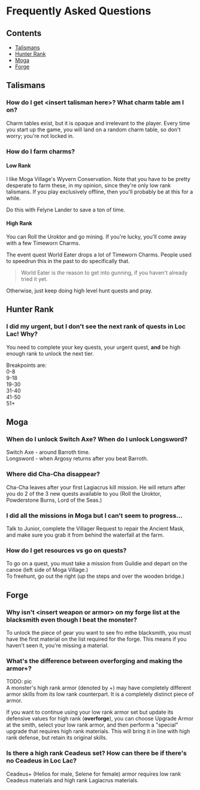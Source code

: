 # Frequently Asked Questions

## Contents

- [Talismans](#talismans)
- [Hunter Rank](#hunter-rank)
- [Moga](#moga)
- [Forge](#forge)

## Talismans
### How do I get \<insert talisman here>? What charm table am I on?
Charm tables exist, but it is opaque and irrelevant to the player. Every time you start up the game, you will land on a random charm table, so don't worry; you're not locked in.

### How do I farm charms?
#### Low Rank
I like Moga Village's Wyvern Conservation. Note that you have to be pretty desperate to farm these, in my opinion, since they're only low rank talismans. If you play exclusively offline, then you'll probably be at this for a while. 

Do this with Felyne Lander to save a ton of time.

#### High Rank
You can Roll the Uroktor and go mining. If you're lucky, you'll come away with a few Timeworn Charms.

The event quest World Eater drops a lot of Timeworn Charms. People used to speedrun this in the past to do specifically that.  
> World Eater is *the* reason to get into gunning, if you haven't already tried it yet.

Otherwise, just keep doing high level hunt quests and pray.

## Hunter Rank
### I did my urgent, but I don't see the next rank of quests in Loc Lac! Why?
You need to complete your key quests, your urgent quest, **and** be high enough rank to unlock the next tier.

Breakpoints are:  
0-8  
9-18  
19-30  
31-40  
41-50  
51+  

## Moga
### When do I unlock Switch Axe? When do I unlock Longsword?
Switch Axe - around Barroth time.  
Longsword - when Argosy returns after you beat Barroth.

### Where did Cha-Cha disappear?
Cha-Cha leaves after your first Lagiacrus kill mission. He will return after you do 2 of the 3 new quests available to you (Roll the Uroktor, Powderstone Burns, Lord of the Seas.)

### I did all the missions in Moga but I can't seem to progress...
Talk to Junior, complete the Villager Request to repair the Ancient Mask, and make sure you grab it from behind the waterfall at the farm.

### How do I get resources vs go on quests?
To go on a quest, you must take a mission from Guildie and depart on the canoe (left side of Moga Village.)  
To freehunt, go out the right (up the steps and over the wooden bridge.)

## Forge
### Why isn't \<insert weapon or armor> on my forge list at the blacksmith even though I beat the monster?
To unlock the piece of gear you want to see fro mthe blacksmith, you must have the first material on the list required for the forge. This means if you haven't seen it, you're missing a material.

### What's the difference between overforging and making the armor+?
TODO: pic  
A monster's high rank armor (denoted by +) may have completely different armor skills from its low rank counterpart. It is a completely distinct piece of armor.

If you want to continue using your low rank armor set but update its defensive values for high rank (**overforge**), you can choose Upgrade Armor at the smith, select your low rank armor, and then perform a "special" upgrade that requires high rank materials. This will bring it in line with high rank defense, but retain its original skills.

### Is there a high rank Ceadeus set? How can there be if there's no Ceadeus in Loc Lac?
Ceadeus+ (Helios for male, Selene for female) armor requires low rank Ceadeus materials and high rank Lagiacrus materials.
